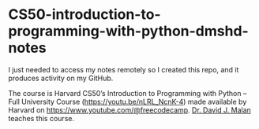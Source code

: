 # CS50-introduction-to-programming-with-python-dmshd-notes
I just needed to access my notes remotely so I created this repo, and it produces activity on my GitHub.

The course is Harvard CS50’s Introduction to Programming with Python – Full University Course (https://youtu.be/nLRL_NcnK-4) made available by Harvard on https://www.youtube.com/@freecodecamp. [Dr. David J. Malan](https://cs.harvard.edu/malan/) teaches this course.
